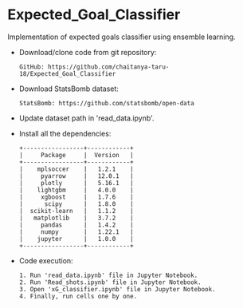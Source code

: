 # Expected_Goal_Classifier
Implementation of expected goals classifier using ensemble learning.


  - Download/clone code from git repository:
  
  	    GitHub: https://github.com/chaitanya-taru-18/Expected_Goal_Classifier
  
  
  - Download StatsBomb dataset:
  
  	    StatsBomb: https://github.com/statsbomb/open-data
  
  
  - Update dataset path in 'read_data.ipynb'.
  
  
  - Install all the dependencies:
  
      	+-----------------+------------+
      	|     Package     |  Version   |
      	+-----------------+------------+
      	|    mplsoccer    |   1.2.1    |
      	|     pyarrow     |   12.0.1   |
      	|     plotly      |   5.16.1   |
      	|    lightgbm     |   4.0.0    |
      	|     xgboost     |   1.7.6    |
      	|      scipy      |   1.8.0    |
      	|  scikit-learn   |   1.1.2    |
      	|   matplotlib    |   3.7.2    |
      	|     pandas      |   1.4.2    |
      	|     numpy       |   1.22.1   |
      	|    jupyter      |   1.0.0    |
      	+-----------------+------------+
  
  
  - Code execution:
  
      	1. Run 'read_data.ipynb' file in Jupyter Notebook.
      	2. Run 'Read_shots.ipynb' file in Jupyter Notebook.
      	3. Open 'xG_classifier.ipynb' file in Jupyter Notebook.
      	4. Finally, run cells one by one.


